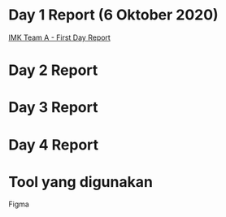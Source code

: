 # Day 1 Report (6 Oktober 2020)
[IMK Team A - First Day Report](https://www.youtube.com/watch?v=eY5T0DOOjfw)

# Day 2 Report 

# Day 3 Report

# Day 4 Report

# Tool yang digunakan
Figma
